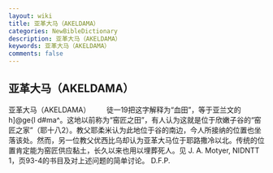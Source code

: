```yaml
---
layout: wiki
title: 亚革大马（AKELDAMA）
categories: NewBibleDictionary
description: 亚革大马（AKELDAMA）
keywords: 亚革大马（AKELDAMA）
comments: false
---
```


## 亚革大马（AKELDAMA）



亚革大马（AKELDAMA）
　　徒一19把这字解释为“血田”，等于亚兰文的 h]@ge{l d#ma^。这地以前称为“窑匠之田”，有人认为这就是位于欣嫩子谷的“窑匠之家”（耶十八2）。教父耶柔米认为此地位于谷的南边，今人所接纳的位置也坐落该处。然而，另一位教父优西比乌却认为亚革大马位于耶路撒冷以北。传统的位置肯定能为窑匠供应黏土，长久以来也用以埋葬死人。见 J. A. Motyer, NIDNTT 1，页93-4的书目及对上述问题的简单讨论。
D.F.P.



